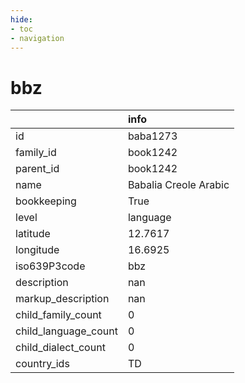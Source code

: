 ```yaml
---
hide:
- toc
- navigation
---
```

# bbz
|                      | info                  |
|:---------------------|:----------------------|
| id                   | baba1273              |
| family_id            | book1242              |
| parent_id            | book1242              |
| name                 | Babalia Creole Arabic |
| bookkeeping          | True                  |
| level                | language              |
| latitude             | 12.7617               |
| longitude            | 16.6925               |
| iso639P3code         | bbz                   |
| description          | nan                   |
| markup_description   | nan                   |
| child_family_count   | 0                     |
| child_language_count | 0                     |
| child_dialect_count  | 0                     |
| country_ids          | TD                    |